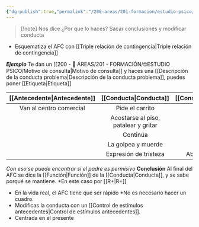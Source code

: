 ```yaml
---
{"dg-publish":true,"permalink":"/200-areas/201-formacion/estudio-psico/afc-analisis-funcional-de-la-conducta/","dgPassFrontmatter":true}
---
```



>[!note]  Nos dice ¿Por qué lo haces? 
>Sacar conclusiones y modificar conducta

- Esquematiza el AFC con [[Triple relación de contingencia\|Triple relación de contingencia]]

***Ejemplo***
Te dan un [[200 - 📌 ÁREAS/201 - FORMACIÓN/🤓ESTUDIO PSICO/Motivo de consulta\|Motivo de consulta]]  y haces una [[Descripción de la conducta problema\|Descripción de la conducta problema]], puedes poner [[Etiqueta\|Etiqueta]]

|     [[Antecedente\|Antecedente]]     |             [[Conducta\|Conducta]]             |     [[Consecuente\|Consecuente]]      |
|:-----------------------:|:------------------------------------:|:------------------------:|
| Van al centro comercial |           Pide el carrito            |       Le dicen no        |
|                         | Acostarse al piso, patalear y gritar |   Intentan levantarlo    |
|                         |               Continúa               |      Habla y se va       |
|                         |          La golpea y muerde          |          Habla           |
|                         |        Expresión de tristeza         | Abraza, acaricia y habla |
*Con eso se puede encontrar si el padre es permisivo*
**Conclusión**
Al final del AFC se dice la [[Función\|Función]] de la [[Conducta\|Conducta]], y se sabe porqué se mantiene. *En este caso por [[R+\|R+]]

- En la vida real, el AFC tiene que ser rápido *No es necesario hacer un cuadro.
- Modificas la conducta con un [[Control de estímulos antecedentes\|Control de estímulos antecedentes]].
- Centrada en el presente

